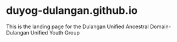 # duyog-dulangan.github.io
This is the landing page for the Dulangan Unified Ancestral Domain-Dulangan Unified Youth Group
